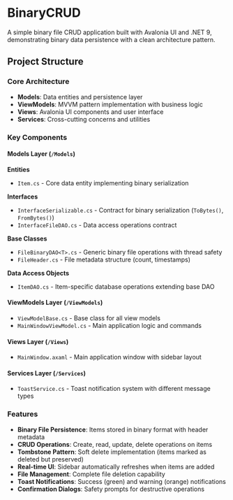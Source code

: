 # BinaryCRUD

A simple binary file CRUD application built with Avalonia UI and .NET 9, demonstrating binary data persistence with a clean architecture pattern.

## Project Structure

### Core Architecture

- **Models**: Data entities and persistence layer
- **ViewModels**: MVVM pattern implementation with business logic
- **Views**: Avalonia UI components and user interface
- **Services**: Cross-cutting concerns and utilities

### Key Components

#### Models Layer (`/Models`)

**Entities**

- `Item.cs` - Core data entity implementing binary serialization

**Interfaces**

- `InterfaceSerializable.cs` - Contract for binary serialization (`ToBytes()`, `FromBytes()`)
- `InterfaceFileDAO.cs` - Data access operations contract

**Base Classes**

- `FileBinaryDAO<T>.cs` - Generic binary file operations with thread safety
- `FileHeader.cs` - File metadata structure (count, timestamps)

**Data Access Objects**

- `ItemDAO.cs` - Item-specific database operations extending base DAO

#### ViewModels Layer (`/ViewModels`)

- `ViewModelBase.cs` - Base class for all view models
- `MainWindowViewModel.cs` - Main application logic and commands

#### Views Layer (`/Views`)

- `MainWindow.axaml` - Main application window with sidebar layout

#### Services Layer (`/Services`)

- `ToastService.cs` - Toast notification system with different message types

### Features

- **Binary File Persistence**: Items stored in binary format with header metadata
- **CRUD Operations**: Create, read, update, delete operations on items
- **Tombstone Pattern**: Soft delete implementation (items marked as deleted but preserved)
- **Real-time UI**: Sidebar automatically refreshes when items are added
- **File Management**: Complete file deletion capability
- **Toast Notifications**: Success (green) and warning (orange) notifications
- **Confirmation Dialogs**: Safety prompts for destructive operations
